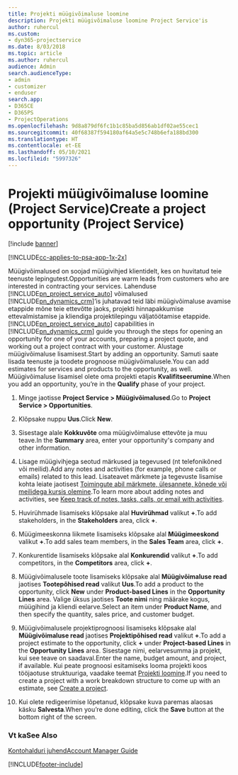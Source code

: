 ```yaml
---
title: Projekti müügivõimaluse loomine
description: Projekti müügivõimaluse loomine Project Service'is
author: ruhercul
ms.custom:
- dyn365-projectservice
ms.date: 8/03/2018
ms.topic: article
ms.author: ruhercul
audience: Admin
search.audienceType:
- admin
- customizer
- enduser
search.app:
- D365CE
- D365PS
- ProjectOperations
ms.openlocfilehash: 9d8a879df6fc1b1c85ba5d856ab1df02ae55cec1
ms.sourcegitcommit: 40f68387f594180af64a5e5c748b6efa188bd300
ms.translationtype: HT
ms.contentlocale: et-EE
ms.lasthandoff: 05/10/2021
ms.locfileid: "5997326"
---
```

# <a name="create-a-project-opportunity-project-service"></a><span data-ttu-id="1ceb3-103">Projekti müügivõimaluse loomine (Project Service)</span><span class="sxs-lookup"><span data-stu-id="1ceb3-103">Create a project opportunity (Project Service)</span></span>

[!include [banner](../includes/psa-now-project-operations.md)]

[!INCLUDE[cc-applies-to-psa-app-1x-2x](../includes/cc-applies-to-psa-app-1x-2x.md)]

<span data-ttu-id="1ceb3-104">Müügivõimalused on soojad müügivihjed klientidelt, kes on huvitatud teie teenuste lepingutest.</span><span class="sxs-lookup"><span data-stu-id="1ceb3-104">Opportunities are warm leads from customers who are interested in contracting your services.</span></span> <span data-ttu-id="1ceb3-105">Lahenduse [!INCLUDE[pn_project_service_auto](../includes/pn-project-service-auto.md)] võimalused [!INCLUDE[pn_dynamics_crm](../includes/pn-dynamics-crm.md)]’is juhatavad teid läbi müügivõimaluse avamise etappide mõne teie ettevõtte jaoks, projekti hinnapakkumise ettevalmistamise ja kliendiga projektilepingu väljatöötamise etappide.</span><span class="sxs-lookup"><span data-stu-id="1ceb3-105">[!INCLUDE[pn_project_service_auto](../includes/pn-project-service-auto.md)] capabilities in [!INCLUDE[pn_dynamics_crm](../includes/pn-dynamics-crm.md)] guide you through the steps for opening an opportunity for one of your accounts, preparing a project quote, and working out a project contract with your customer.</span></span> <span data-ttu-id="1ceb3-106">Alustage müügivõimaluse lisamisest.</span><span class="sxs-lookup"><span data-stu-id="1ceb3-106">Start by adding an opportunity.</span></span> <span data-ttu-id="1ceb3-107">Samuti saate lisada teenuste ja toodete prognoose müügivõimalusele.</span><span class="sxs-lookup"><span data-stu-id="1ceb3-107">You can add estimates for services and products to the opportunity, as well.</span></span> <span data-ttu-id="1ceb3-108">Müügivõimaluse lisamisel olete oma projekti etapis **Kvalifitseerumine**.</span><span class="sxs-lookup"><span data-stu-id="1ceb3-108">When you add an opportunity, you’re in the **Qualify** phase of your project.</span></span>  
  
1.  <span data-ttu-id="1ceb3-109">Minge jaotisse **Project Service > Müügivõimalused**.</span><span class="sxs-lookup"><span data-stu-id="1ceb3-109">Go to **Project Service > Opportunities**.</span></span>  
  
2.  <span data-ttu-id="1ceb3-110">Klõpsake nuppu **Uus**.</span><span class="sxs-lookup"><span data-stu-id="1ceb3-110">Click **New**.</span></span>  
  
3.  <span data-ttu-id="1ceb3-111">Sisestage alale **Kokkuvõte** oma müügivõimaluse ettevõte ja muu teave.</span><span class="sxs-lookup"><span data-stu-id="1ceb3-111">In the **Summary** area, enter your opportunity's company and other information.</span></span>  
  
4.  <span data-ttu-id="1ceb3-112">Lisage müügivihjega seotud märkused ja tegevused (nt telefonikõned või meilid).</span><span class="sxs-lookup"><span data-stu-id="1ceb3-112">Add any notes and activities (for example, phone calls or emails) related to this lead.</span></span> <span data-ttu-id="1ceb3-113">Lisateavet märkmete ja tegevuste lisamise kohta leiate jaotisest [Toimingute abil märkmete, ülesannete, kõnede või meilidega kursis olemine](/dynamics365/customerengagement/on-premises/basics/work-with-activities).</span><span class="sxs-lookup"><span data-stu-id="1ceb3-113">To learn more about adding notes and activities, see [Keep track of notes, tasks, calls, or email with activities](/dynamics365/customerengagement/on-premises/basics/work-with-activities).</span></span>  
  
5.  <span data-ttu-id="1ceb3-114">Huvirühmade lisamiseks klõpsake alal **Huvirühmad** valikut **+**.</span><span class="sxs-lookup"><span data-stu-id="1ceb3-114">To add stakeholders, in the **Stakeholders** area, click **+**.</span></span>  
  
6.  <span data-ttu-id="1ceb3-115">Müügimeeskonna liikmete lisamiseks klõpsake alal **Müügimeeskond** valikut **+**.</span><span class="sxs-lookup"><span data-stu-id="1ceb3-115">To add sales team members, in the **Sales Team** area, click **+**.</span></span>  
  
7.  <span data-ttu-id="1ceb3-116">Konkurentide lisamiseks klõpsake alal **Konkurendid** valikut **+**.</span><span class="sxs-lookup"><span data-stu-id="1ceb3-116">To add competitors, in the **Competitors** area, click **+**.</span></span>  
  
8.  <span data-ttu-id="1ceb3-117">Müügivõimalusele toote lisamiseks klõpsake alal **Müügivõimaluse read** jaotises **Tootepõhised read** valikut **Uus**.</span><span class="sxs-lookup"><span data-stu-id="1ceb3-117">To add a product to the opportunity, click **New** under **Product-based Lines** in the **Opportunity Lines** area.</span></span> <span data-ttu-id="1ceb3-118">Valige üksus jaotises **Toote nimi** ning määrake kogus, müügihind ja kliendi eelarve.</span><span class="sxs-lookup"><span data-stu-id="1ceb3-118">Select an item under **Product Name**, and then specify the quantity, sales price, and customer budget.</span></span>  
  
9. <span data-ttu-id="1ceb3-119">Müügivõimalusele projektiprognoosi lisamiseks klõpsake alal **Müügivõimaluse read** jaotises **Projektipõhised read** valikut **+**.</span><span class="sxs-lookup"><span data-stu-id="1ceb3-119">To add a project estimate to the opportunity, click **+** under **Project-based Lines** in the **Opportunity Lines** area.</span></span> <span data-ttu-id="1ceb3-120">Sisestage nimi, eelarvesumma ja projekt, kui see teave on saadaval.</span><span class="sxs-lookup"><span data-stu-id="1ceb3-120">Enter the name, budget amount, and project, if available.</span></span> <span data-ttu-id="1ceb3-121">Kui peate prognoosi esitamiseks looma projekti koos tööjaotuse struktuuriga, vaadake teemat [Projekti loomine](../psa/create-project.md).</span><span class="sxs-lookup"><span data-stu-id="1ceb3-121">If you need to create a project with a work breakdown structure to come up with an estimate, see [Create a project](../psa/create-project.md).</span></span>  
  
10. <span data-ttu-id="1ceb3-122">Kui olete redigeerimise lõpetanud, klõpsake kuva paremas alaosas käsku **Salvesta**.</span><span class="sxs-lookup"><span data-stu-id="1ceb3-122">When you’re done editing, click the **Save** button at the bottom right of the screen.</span></span>  
  
### <a name="see-also"></a><span data-ttu-id="1ceb3-123">Vt ka</span><span class="sxs-lookup"><span data-stu-id="1ceb3-123">See Also</span></span>  
 [<span data-ttu-id="1ceb3-124">Kontohalduri juhend</span><span class="sxs-lookup"><span data-stu-id="1ceb3-124">Account Manager Guide</span></span>](../psa/account-manager-guide.md)


[!INCLUDE[footer-include](../includes/footer-banner.md)]
